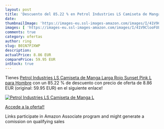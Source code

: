 ```yaml
---
layout: post
title: 'Descuento del 85.22 % en Petrol Industries LS Camiseta de Manga L'
date: 
thumbnailImage: 'https://images-eu.ssl-images-amazon.com/images/I/41V9ClooFUL._SL200_.jpg'
images: [ 'https://images-eu.ssl-images-amazon.com/images/I/41V9ClooFUL._SL200_.jpg' ]
comments: true
category: ofertas
author: ring
slug: B01N7PJXWP
description:
actualPrice: 8.86 EUR
comparePrice: 59.95 EUR
inStock: true
---
```


Tienes [Petrol Industries LS Camiseta de Manga Larga  Rojo  Sunset Pink   L para Hombre](https://www.amazon.es/dp/B01N7PJXWP/?tag=tolees-21) con un 85.22 % de descuento con precio de oferta de 8.86 EUR (original: 59.95 EUR) en el siguiente enlace!

[![Petrol Industries LS Camiseta de Manga L](https://images-eu.ssl-images-amazon.com/images/I/41V9ClooFUL._SL200_.jpg)](https://www.amazon.es/dp/B01N7PJXWP/?tag=tolees-21)

[Accede a la oferta!!](https://www.amazon.es/dp/B01N7PJXWP/?tag=tolees-21)

Links participate in Amazon Associate program and might generate a comission on qualifying sales


